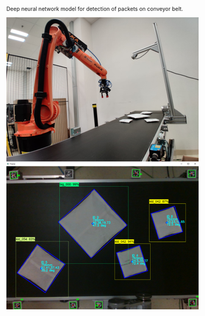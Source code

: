 Deep neural network model for detection of packets on conveyor belt.

![alt text](https://github.com/davidmartinez13/Object-detection-with-CNN/blob/main/images/robot_system.jpeg)
![alt text](https://github.com/davidmartinez13/Object-detection-with-CNN/blob/main/images/detection_sample.png)
